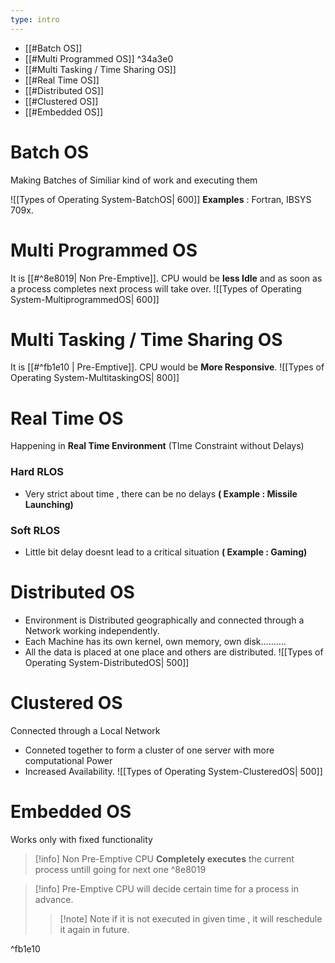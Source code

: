 ```yaml
---
type: intro
---
```


- [[#Batch OS]]
- [[#Multi Programmed OS]] ^34a3e0
- [[#Multi Tasking / Time Sharing OS]]
- [[#Real Time OS]]
- [[#Distributed OS]]
- [[#Clustered OS]]
- [[#Embedded OS]]

# Batch OS
 Making Batches of Similiar kind of work and executing them

![[Types of Operating System-BatchOS| 600]]
**Examples** : Fortran, IBSYS 709x.

# Multi Programmed OS
It is [[#^8e8019| Non Pre-Emptive]].
 CPU would be **less Idle** and as soon as a process completes next process will take over.
 ![[Types of Operating System-MultiprogrammedOS| 600]]

# Multi Tasking / Time Sharing OS
 It is [[#^fb1e10 | Pre-Emptive]].
  CPU would be **More Responsive**.
![[Types of Operating System-MultitaskingOS| 800]]

# Real Time OS
Happening in **Real Time Environment** (TIme Constraint without Delays)

###  Hard RLOS
   - Very strict about time , there can be no delays **( Example : Missile Launching)**
###  Soft RLOS
 -  Little bit delay doesnt lead to a critical situation **( Example :  Gaming)**

# Distributed OS
- Environment is Distributed geographically and connected through a Network working independently.
- Each Machine has its own kernel, own memory, own disk..........
- All the data is placed at one place and others are distributed.
![[Types of Operating System-DistributedOS| 500]]


# Clustered OS
Connected through a Local Network
- Conneted together to form a cluster of one server with more computational Power
- Increased Availability.
![[Types of Operating System-ClusteredOS| 500]]

# Embedded OS
Works only with fixed functionality 


> [!info] Non Pre-Emptive
CPU **Completely executes** the current process untill going for next one ^8e8019

> [!info] Pre-Emptive
 CPU will decide certain time for a process in advance.  
> > [!note] Note
> > if it is not executed in given time , it will reschedule it again in future.

^fb1e10

 